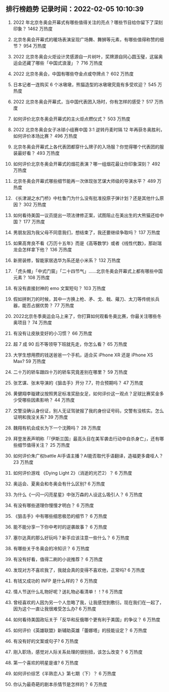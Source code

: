 
## 排行榜趋势 记录时间：2022-02-05 10:10:39
  
  1. 2022 年北京冬奥会开幕式有哪些值得关注的亮点？哪些节目给你留下了深刻印象？ 1462 万热度
    
  2. 北京冬奥会开幕式的暖场表演呈现广场舞、舞狮等元素，有哪些值得称赞的细节？ 954 万热度
    
  3. 2022 北京冬奥会火炬设计灵感源自一片树叶，奖牌源自同心圆玉璧，这届奥运会还藏了哪些「中国式浪漫」？ 716 万热度
    
  4. 2022 北京冬奥会，中国有哪些夺金点或夺牌点？ 602 万热度
    
  5. 日本记者一连购买 6 个冰墩墩，熊猫造型的冰墩墩究竟有多受欢迎？ 545 万热度
    
  6. 2022 北京冬奥会开幕式，当中国代表团入场时，你有怎样的感受？ 517 万热度
    
  7. 如何评价北京冬奥会开幕式的主火炬点燃仪式？ 503 万热度
    
  8. 2022 北京冬奥会女子冰球小组赛中国 3:1 逆转丹麦时隔 12 年再获冬奥胜利，如何评价本场比赛？ 496 万热度
    
  9. 北京冬奥会开幕式上各代表团都穿什么牌子的入场服？你觉得哪个代表团的服装最好看？ 493 万热度
    
  10. 如何评价北京冬奥会开幕式的烟花表演？哪一组烟花最让你印象深刻？ 492 万热度
    
  11. 北京冬奥会开幕式哪些细节能再一次体现张艺谋大师级的导演水平？ 489 万热度
    
  12. 《长津湖之水门桥》中杜鲁门为什么没有批准投原子弹计划？还是其他什么原因？ 302 万热度
    
  13. 如何看待美国一议员提出一项法律修正案，试图阻止在美出生的大熊猫还给中国？ 177 万热度
    
  14. 男朋友因为我父母不同意我们，想结束了，我还要继续争取吗？ 137 万热度
    
  15. 如果高育良不看《万历十五年》而是《高等数学》或者《线性代数》，那赵瑞龙会怎样拿下他？ 136 万热度
    
  16. 新房装修，智能家居选华为系还是小米系？ 132 万热度
    
  17. 「虎头帽」「中式门窗」「二十四节气」……北京冬奥会开幕式上都有哪些中国元素？ 108 万热度
    
  18. 有没有直接封神的 emo 文案短句？ 103 万热度
    
  19. 假如拼刺刀的时候，其中一方换上枪、矛、戈、戟、薙刀、太刀等传统长兵器，能否占据优势？ 77 万热度
    
  20. 2022北京冬季奥运会马上来了，你打算如何观看冬奥比赛，你最关注哪些冬奥项目？ 74 万热度
    
  21. 有没有让皮肤变好的小习惯？ 66 万热度
    
  22. 超 7 成 90 后不等领导下班就先走，你怎么看？ 65 万热度
    
  23. 大学生想用攒的钱送爸爸一个手机，适合买 iPhone XR 还是 iPhone XS Max? 59 万热度
    
  24. 二十万的轿车跟四十万的轿车究竟差别在哪里？ 59 万热度
    
  25. 张艺谋、张末导演的《狙击手》开分 7.7，符合预期吗？ 47 万热度
    
  26. 黄健翔李璇建议按照男足标准奖励女足，如何评价这一观点？足球比赛奖金多少受哪些因素影响？ 44 万热度
    
  27. 交警没确认身份证，别人无证驾驶报了我的身份证号码，交警有没核实。怎么证明和我没关系? 39 万热度
    
  28. 魏翔有机会成长为下一个沈腾吗？ 28 万热度
    
  29. 拜登发表声明称「『伊斯兰国』最高头目在美军袭击行动中自杀身亡」，还有哪些细节值得关注？ 25 万热度
    
  30. 如何评价朱广权battle AI手语主播？AI能否取代手语翻译，造福更多聋哑人？ 23 万热度
    
  31. 如何评价游戏 《Dying Light 2》（消逝的光芒2）？ 6 万热度
    
  32. 奥运会、夏奥会和冬奥会有什么区别? 6 万热度
    
  33. 为什么《一闪一闪亮星星》中张万森的人设这么吸引人？ 6 万热度
    
  34. 有没有哪些道理你慢慢才明白？ 6 万热度
    
  35. 《狙击手》中有哪些细思极恐的细节？ 6 万热度
    
  36. 能不能分享一下你中考时的逆袭故事？ 6 万热度
    
  37. 塞尔达真的那么好玩吗？新手应该注意一些什么？ 6 万热度
    
  38. 有哪些关于冬奥会的冷知识？ 6 万热度
    
  39. 有没有好看，值得二刷的小说推荐？ 6 万热度
    
  40. 发现对方不喜欢我了，我就会真的变得不喜欢他，正常吗? 6 万热度
    
  41. 有钱又成功的 INFP 是什么样的？ 6 万热度
    
  42. 情人节送什么礼物好呢？送礼物必看清单！！? 6 万热度
    
  43. 曾经喜欢的人因为另一个人忽略了我，让我感觉到敷衍。现在我们在一起了，因为这个一直让我很难受怎么办? 6 万热度
    
  44. 如何看待美国政坛关于「反华和反俄哪个更有利于美国」的争议？ 6 万热度
    
  45. 如何评价《英雄联盟》新辅助英雄「蕾娜塔」的技能设定？ 6 万热度
    
  46. 有没有好的文案或句子? 6 万热度
    
  47. 刚入职场，感觉对人际关系处理的很别扭，该怎么改变？ 6 万热度
    
  48. 第一个喜欢的明星是谁? 6 万热度
    
  49. 如何评价综艺《半熟恋人》第七期（下）？ 6 万热度
    
  50. 你认为最奇葩的剧本杀情节是怎样的？ 6 万热度
    